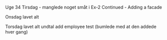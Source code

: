 Uge 34
Tirsdag - manglede noget småt i Ex-2 Continued - Adding a facade

Onsdag lavet alt

Torsdag lavet alt undtal add employee test (bumlede med at den addede hver gang)
